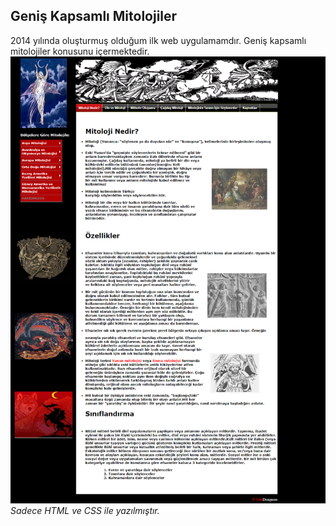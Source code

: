 ## Geniş Kapsamlı Mitolojiler
2014 yılında oluşturmuş olduğum ilk web uygulamamdır. Geniş kapsamlı mitolojiler konusunu içermektedir.<br>
![tasarim](resim1.png)
*Sadece HTML ve CSS ile yazılmıştır.*
